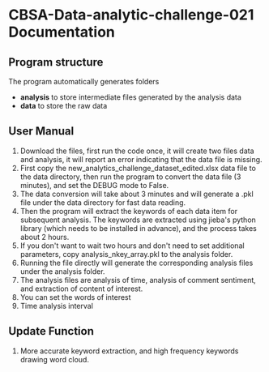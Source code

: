 # CBSA-Data-analytic-challenge-021 Documentation

## Program structure

The program automatically generates folders	

- **analysis**  to store intermediate files generated by the analysis data
- **data**  to store the raw data



## User Manual

1. Download the files, first run the code once, it will create two files data and analysis, it will report an error indicating that the data file is missing.
2. First copy the new_analytics_challenge_dataset_edited.xlsx data file to the data directory, then run the program to convert the data file (3 minutes), and set the DEBUG mode to False.
3. The data conversion will take about 3 minutes and will generate a .pkl file under the data directory for fast data reading.
4. Then the program will extract the keywords of each data item for subsequent analysis. The keywords are extracted using jieba's python library (which needs to be installed in advance), and the process takes about 2 hours.
5. If you don't want to wait two hours and don't need to set additional parameters, copy analysis_nkey_array.pkl to the analysis folder.
6. Running the file directly will generate the corresponding analysis files under the analysis folder.
7. The analysis files are analysis of time, analysis of comment sentiment, and extraction of content of interest.
8. You can set the words of interest
9. Time analysis interval

## Update Function

1. More accurate keyword extraction, and high frequency keywords drawing word cloud.


